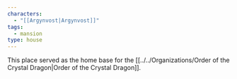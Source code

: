 ```yaml
---
characters:
  - "[[Argynvost|Argynvost]]"
tags:
  - mansion
type: house
---
```


This place served as the home base for the [[../../Organizations/Order of the Crystal Dragon|Order of the Crystal Dragon]].